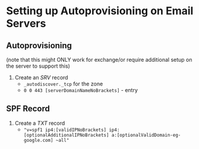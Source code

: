 # Setting up Autoprovisioning on Email Servers

## Autoprovisioning
(note that this might ONLY work for exchange/or require additional setup on the server to support this)
1. Create an *SRV* record
	* `_autodiscover._tcp` for the zone
	* `0 0 443 [serverDomainNameNoBrackets]` - entry

## SPF Record
1. Create a *TXT* record
	* `"v=spf1 ip4:[validIPNoBrackets] ip4:[optionalAdditionalIPNoBrackets] a:[optionalValidDomain-eg-google.com] ~all"`
